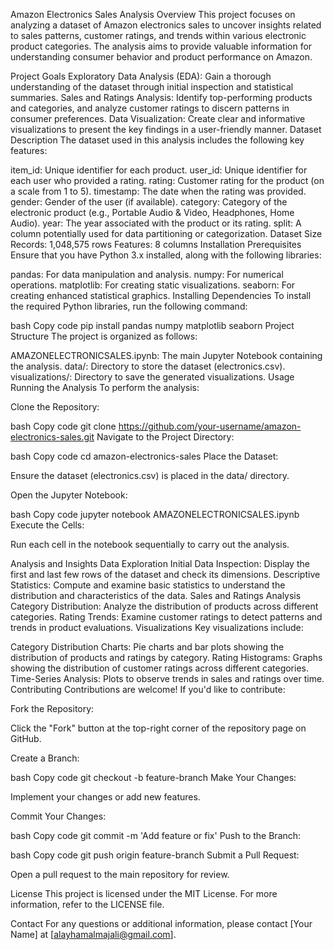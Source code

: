 Amazon Electronics Sales Analysis 
Overview
This project focuses on analyzing a dataset of Amazon electronics sales to uncover insights related to sales patterns, customer ratings, and trends within various electronic product categories. The analysis aims to provide valuable information for understanding consumer behavior and product performance on Amazon.

Project Goals
Exploratory Data Analysis (EDA): Gain a thorough understanding of the dataset through initial inspection and statistical summaries.
Sales and Ratings Analysis: Identify top-performing products and categories, and analyze customer ratings to discern patterns in consumer preferences.
Data Visualization: Create clear and informative visualizations to present the key findings in a user-friendly manner.
Dataset
Description
The dataset used in this analysis includes the following key features:

item_id: Unique identifier for each product.
user_id: Unique identifier for each user who provided a rating.
rating: Customer rating for the product (on a scale from 1 to 5).
timestamp: The date when the rating was provided.
gender: Gender of the user (if available).
category: Category of the electronic product (e.g., Portable Audio & Video, Headphones, Home Audio).
year: The year associated with the product or its rating.
split: A column potentially used for data partitioning or categorization.
Dataset Size
Records: 1,048,575 rows
Features: 8 columns
Installation
Prerequisites
Ensure that you have Python 3.x installed, along with the following libraries:

pandas: For data manipulation and analysis.
numpy: For numerical operations.
matplotlib: For creating static visualizations.
seaborn: For creating enhanced statistical graphics.
Installing Dependencies
To install the required Python libraries, run the following command:

bash
Copy code
pip install pandas numpy matplotlib seaborn
Project Structure
The project is organized as follows:

AMAZONELECTRONICSALES.ipynb: The main Jupyter Notebook containing the analysis.
data/: Directory to store the dataset (electronics.csv).
visualizations/: Directory to save the generated visualizations.
Usage
Running the Analysis
To perform the analysis:

Clone the Repository:

bash
Copy code
git clone https://github.com/your-username/amazon-electronics-sales.git
Navigate to the Project Directory:

bash
Copy code
cd amazon-electronics-sales
Place the Dataset:

Ensure the dataset (electronics.csv) is placed in the data/ directory.

Open the Jupyter Notebook:

bash
Copy code
jupyter notebook AMAZONELECTRONICSALES.ipynb
Execute the Cells:

Run each cell in the notebook sequentially to carry out the analysis.

Analysis and Insights
Data Exploration
Initial Data Inspection: Display the first and last few rows of the dataset and check its dimensions.
Descriptive Statistics: Compute and examine basic statistics to understand the distribution and characteristics of the data.
Sales and Ratings Analysis
Category Distribution: Analyze the distribution of products across different categories.
Rating Trends: Examine customer ratings to detect patterns and trends in product evaluations.
Visualizations
Key visualizations include:

Category Distribution Charts: Pie charts and bar plots showing the distribution of products and ratings by category.
Rating Histograms: Graphs showing the distribution of customer ratings across different categories.
Time-Series Analysis: Plots to observe trends in sales and ratings over time.
Contributing
Contributions are welcome! If you'd like to contribute:

Fork the Repository:

Click the "Fork" button at the top-right corner of the repository page on GitHub.

Create a Branch:

bash
Copy code
git checkout -b feature-branch
Make Your Changes:

Implement your changes or add new features.

Commit Your Changes:

bash
Copy code
git commit -m 'Add feature or fix'
Push to the Branch:

bash
Copy code
git push origin feature-branch
Submit a Pull Request:

Open a pull request to the main repository for review.

License
This project is licensed under the MIT License. For more information, refer to the LICENSE file.

Contact
For any questions or additional information, please contact [Your Name] at [alayhamalmajali@gmail.com].
